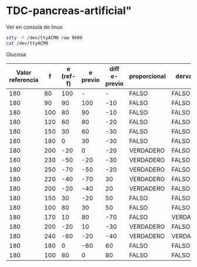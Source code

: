 # TDC-pancreas-artificial"

Ver en consola de linux

```bash
stty -F /dev/ttyACM0 raw 9600                       
cat /dev/ttyACM0
```

Glucosa

Valor referencia|f|e (ref-f)|e previo|diff e-previo|proporcional|dervativo|valor final
|---|---|---|---|---|---|---|---|
180|80|100|-|-|FALSO|FALSO|0
180|90|90|100|-10|FALSO|FALSO|0
180|100|80|90|-10|FALSO|FALSO|0
180|120|60|80|-20|FALSO|FALSO|0
180|150|30|60|-30|FALSO|FALSO|0
180|180|0|30|-30|FALSO|FALSO|0
180|200|-20|0|-20|VERDADERO|FALSO|1
180|230|-50|-20|-30|VERDADERO|FALSO|1
180|250|-70|-50|-20|VERDADERO|FALSO|1
180|220|-40|-70|30|VERDADERO|FALSO|1
180|200|-20|-40|20|VERDADERO|FALSO|1
180|150|30|-20|50|FALSO|FALSO|0
180|100|80|30|50|FALSO|FALSO|0
180|170|10|80|-70|FALSO|VERDADERO|1
180|200|-20|10|-30|VERDADERO|FALSO|1
180|240|-60|-20|-40|VERDADERO|VERDADERO|2
180|180|0|-60|60|FALSO|FALSO|0
180|100|80|0|80|FALSO|FALSO|0
